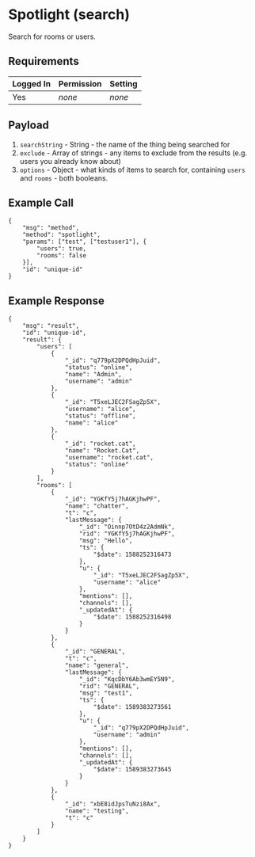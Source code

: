 # Spotlight \(search\)

Search for rooms or users.



## Requirements

| Logged In | Permission | Setting |
| :--- | :--- | :--- |
| Yes | _none_ | _none_ |

## Payload

1. `searchString` - String - the name of the thing being searched for
2. `exclude` - Array of strings - any items to exclude from the results \(e.g. users you already know about\)
3. `options` - Object - what kinds of items to search for, containing `users` and `rooms` - both booleans.

## Example Call

```text
{
    "msg": "method",
    "method": "spotlight",
    "params": ["test", ["testuser1"], {
        "users": true,
        "rooms": false
    }],
    "id": "unique-id"
}
```

## Example Response

```text
{
    "msg": "result",
    "id": "unique-id",
    "result": {
        "users": [
            {
                "_id": "q779pX2DPQdHpJuid",
                "status": "online",
                "name": "Admin",
                "username": "admin"
            },
            {
                "_id": "T5xeLJEC2FSagZp5X",
                "username": "alice",
                "status": "offline",
                "name": "alice"
            },
            {
                "_id": "rocket.cat",
                "name": "Rocket.Cat",
                "username": "rocket.cat",
                "status": "online"
            }
        ],
        "rooms": [
            {
                "_id": "YGKfY5j7hAGKjhwPF",
                "name": "chatter",
                "t": "c",
                "lastMessage": {
                    "_id": "Oinnp7OtD4z2AdmNk",
                    "rid": "YGKfY5j7hAGKjhwPF",
                    "msg": "Hello",
                    "ts": {
                        "$date": 1588252316473
                    },
                    "u": {
                        "_id": "T5xeLJEC2FSagZp5X",
                        "username": "alice"
                    },
                    "mentions": [],
                    "channels": [],
                    "_updatedAt": {
                        "$date": 1588252316498
                    }
                }
            },
            {
                "_id": "GENERAL",
                "t": "c",
                "name": "general",
                "lastMessage": {
                    "_id": "KqcDbY6Ab3wmEY5N9",
                    "rid": "GENERAL",
                    "msg": "test1",
                    "ts": {
                        "$date": 1589383273561
                    },
                    "u": {
                        "_id": "q779pX2DPQdHpJuid",
                        "username": "admin"
                    },
                    "mentions": [],
                    "channels": [],
                    "_updatedAt": {
                        "$date": 1589383273645
                    }
                }
            },
            {
                "_id": "xbE8idJpsTuNzi8Ax",
                "name": "testing",
                "t": "c"
            }
        ]
    }
}

```

